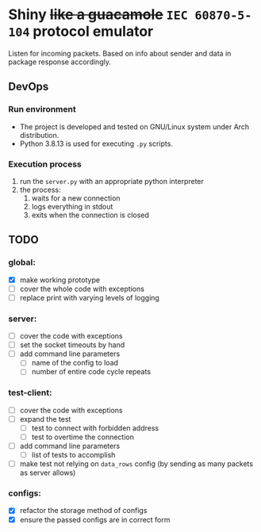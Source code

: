 # Shiny ~~like a guacamole~~ `IEC 60870-5-104` protocol emulator
Listen for incoming packets. Based on info about sender and data in package response accordingly.

## DevOps
### Run environment
- The project is developed and tested on GNU/Linux system under Arch distribution.
- Python 3.8.13 is used for executing `.py` scripts.
### Execution process
1. run the `server.py` with an appropriate python interpreter
2. the process:
   1. waits for a new connection
   2. logs everything in stdout
   3. exits when the connection is closed

## TODO
### global:
- [x] make working prototype
- [ ] cover the whole code with exceptions
- [ ] replace print with varying levels of logging
### server:
- [ ] cover the code with exceptions
- [ ] set the socket timeouts by hand
- [ ] add command line parameters
  - [ ] name of the config to load
  - [ ] number of entire code cycle repeats
### test-client:
- [ ] cover the code with exceptions
- [ ] expand the test
  - [ ] test to connect with forbidden address
  - [ ] test to overtime the connection
- [ ] add command line parameters
  - [ ] list of tests to accomplish
- [ ] make test not relying on `data_rows` config (by sending as many packets as server allows)
### configs:
- [x] refactor the storage method of configs
- [x] ensure the passed configs are in correct form
